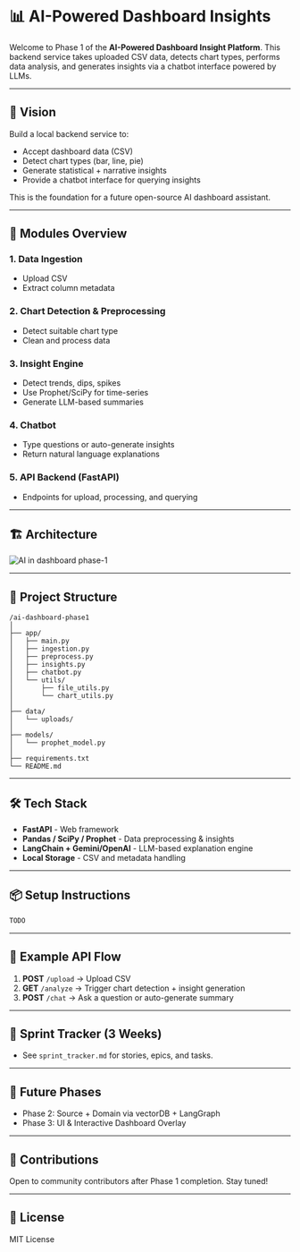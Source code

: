 

# 📊 AI-Powered Dashboard Insights 

Welcome to Phase 1 of the **AI-Powered Dashboard Insight Platform**. This backend service takes uploaded CSV data, detects chart types, performs data analysis, and generates insights via a chatbot interface powered by LLMs.

---

## 🚀 Vision
Build a local backend service to:
- Accept dashboard data (CSV)
- Detect chart types (bar, line, pie)
- Generate statistical + narrative insights
- Provide a chatbot interface for querying insights

This is the foundation for a future open-source AI dashboard assistant.

---

## 🧩 Modules Overview

### 1. **Data Ingestion**
- Upload CSV
- Extract column metadata

### 2. **Chart Detection & Preprocessing**
- Detect suitable chart type
- Clean and process data

### 3. **Insight Engine**
- Detect trends, dips, spikes
- Use Prophet/SciPy for time-series
- Generate LLM-based summaries

### 4. **Chatbot**
- Type questions or auto-generate insights
- Return natural language explanations

### 5. **API Backend (FastAPI)**
- Endpoints for upload, processing, and querying

---

## 🏗️ Architecture
![AI in dashboard phase-1](https://github.com/user-attachments/assets/57d49285-e19c-40d8-b2eb-93d55a74047f)

---

## 📁 Project Structure
```
/ai-dashboard-phase1
│
├── app/
│   ├── main.py
│   ├── ingestion.py
│   ├── preprocess.py
│   ├── insights.py
│   ├── chatbot.py
│   └── utils/
│       ├── file_utils.py
│       └── chart_utils.py
│
├── data/
│   └── uploads/
│
├── models/
│   └── prophet_model.py
│
├── requirements.txt
└── README.md
```

---

## 🛠️ Tech Stack
- **FastAPI** - Web framework
- **Pandas / SciPy / Prophet** - Data preprocessing & insights
- **LangChain + Gemini/OpenAI** - LLM-based explanation engine
- **Local Storage** - CSV and metadata handling

---

## 📦 Setup Instructions
```bash
TODO
```

---

## 🧪 Example API Flow
1. **POST** `/upload` → Upload CSV
2. **GET** `/analyze` → Trigger chart detection + insight generation
3. **POST** `/chat` → Ask a question or auto-generate summary

---

## 📆 Sprint Tracker (3 Weeks)
- See `sprint_tracker.md` for stories, epics, and tasks.

---

## 🔮 Future Phases
- Phase 2: Source + Domain via vectorDB + LangGraph
- Phase 3: UI & Interactive Dashboard Overlay

---

## 🤝 Contributions
Open to community contributors after Phase 1 completion. Stay tuned!

---

## 📝 License
MIT License

